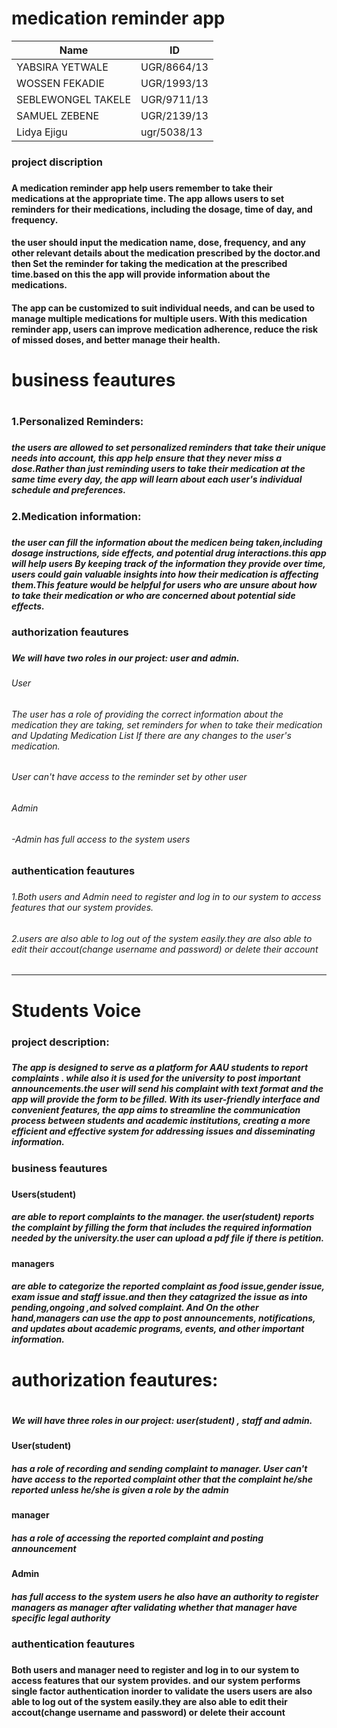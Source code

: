 # medication reminder app
|       Name         |    ID      |
|--------------------|------------|
| YABSIRA YETWALE    | UGR/8664/13|
| WOSSEN FEKADIE     | UGR/1993/13|
| SEBLEWONGEL TAKELE | UGR/9711/13|
| SAMUEL ZEBENE      | UGR/2139/13|
| Lidya Ejigu        | ugr/5038/13|

<h3>project discription<h3> <h4>A medication reminder app  help users remember to take their medications at the appropriate time. The app allows users to set reminders for their medications, including the dosage, time of day, and frequency. <h4>

<h4>the user should input the medication name, dose, frequency, and any other relevant details about the medication prescribed by the doctor.and then Set the reminder for taking the medication at the prescribed time.based on this the app will provide information about the medications. <h4>

<h4>The app can be customized to suit individual needs, and can be used to manage multiple medications for multiple users. With this medication reminder app, users can improve medication adherence, reduce the risk of missed doses, and better manage their health.<h4>

<h1>business feautures<h1>
  <h3>1.Personalized Reminders:<h3> <h5>the users are allowed  to set personalized reminders that take their unique needs into account, this app help ensure that they never miss a dose.Rather than just reminding users to take their medication at the same time every day, the app will learn about each user's individual schedule and preferences. <h5>
  <h3>2.Medication information:<h3><h5> the user can fill the information about the medicen being taken,including dosage instructions, side effects, and potential drug interactions.this app will help users By keeping track of the information they provide over time, users could gain valuable insights into how their medication is affecting them.This feature would be helpful for users who are unsure about how to take their medication or who are concerned about potential side effects.<h5>
    
<h3>authorization feautures<h3> <h5>We will have two roles in our project: user and admin.<h5>

<h6>User<h6>
  <h6>The user has a role of providing the correct information about the medication they are taking,  set reminders for when to take their medication and Updating Medication List If there are any changes to the user's medication.
<h6>
 
<h6>
  User can't have access to the reminder set by other user<h6>
  <h6>Admin<h6>
    -Admin has full access to the system users
  
<h3>authentication feautures<h3>

<h6>1.Both users and Admin need to register and log in to our system to access features that our system provides.<h6>
<h6>2.users are also able to log out of the system easily.they are also able to edit their accout(change username and password) or delete their account<h6>

--------------------------------------------------------------------------------------------------------------------------------------------------------------------



# Students Voice
<h3> project description:<h3>
<h5>The app is designed to serve as a platform for AAU students to report complaints . while also it is used  for the university to post important announcements.the user will send his complaint with text format and the app will provide the form to be filled. With its user-friendly interface and convenient features, the app aims to streamline the communication process between students and academic institutions, creating a more efficient and effective system for addressing issues and disseminating information.<h5>

<h3>business feautures<h3>

<h4>Users(student)<h4><h5>are able to report complaints to the manager. the user(student) reports the complaint by filling the form that includes the required information needed by the university.the user can upload a pdf file  if there is petition.<h5>

<h4>managers<h4> <h5>are able to categorize the reported complaint as food issue,gender issue, exam issue and staff issue.and then they catagrized the issue as into pending,ongoing ,and solved complaint. And On the other hand,managers can use the app to post announcements, notifications, and updates about academic programs, events, and other important information.<h5>


<h1>authorization feautures:<h1>
      <h5>We will have three roles in our project: user(student) , staff and admin.<h5>
<h4>User(student)<h4> <h5>has a role of recording and sending complaint to manager. User can't have access to the reported complaint other that the complaint he/she reported unless he/she is given a role by the admin<h5>
<h4>manager<h4> <h5>has a role of accessing the reported complaint  and posting announcement<h5>
<h4>Admin<h4> <h5>has full access to the system users he also have an authority to register managers as manager after validating whether that manager have specific legal authority<h5>


<h3> authentication feautures<h3>
 
<h4>Both users and manager  need to register and log in to our system to access features that our system provides. and our system performs single factor authentication inorder to validate the users
users are also able to log out of the system easily.they are also able to edit their accout(change username and password) or delete their account<h4>  



